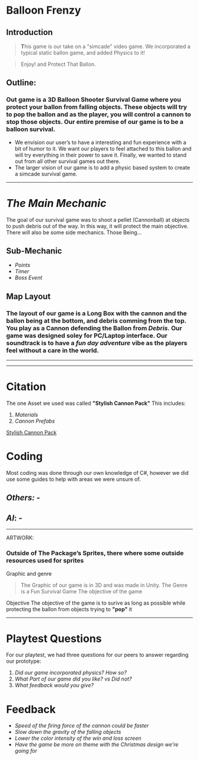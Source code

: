 # **Balloon Frenzy** 
## Introduction 
> **T**his game is our take on a "simcade" video game. We incorporated a typical static ballon game, and added Physics to it!

> Enjoy! and Protect That Ballon.

## Outline: 
### Out game is a 3D Balloon Shooter Survival Game where you protect your ballon from falling objects. These objects will try to pop the ballon and as the player, you will control a cannon to stop those objects. Our entire premise of our game is to be a balloon survival. 
- We envision our user’s to have a interesting and fun experience with a bit of humor to it. We want our players to feel attached to this ballon and will try everything in their power to save it. Finally, we wanted to stand out from all other survival games out there.
- The larger vision of our game is to add a physic based system to create a simcade survival game.
  
---

# **_The Main Mechanic_** 
The goal of our survival game was to shoot a pellet (Cannonball) at objects to push debris out of the way. In this way, it will protect the main objective. There will also be some side mechanics. Those Being...

## Sub-Mechanic 
-	_Points_
-	_Timer_
-	_Boss Event_

## Map Layout 
### The layout of our game is a Long Box with the cannon and the ballon being at the bottom, and debris comming from the top. You play as a **Cannon** defending the **Ballon** from **_Debris._** Our game was designed soley for PC/Laptop interface. Our soundtrack is to have a _fun day adventure_ vibe as the players feel without a care in the world. 

--- 
--- 

# Citation 
The one Asset we used was called **"Stylish Cannon Pack"** 
This includes: 
1. _Materials_
2. _Cannon Prefabs_
   
[Stylish Cannon Pack](https://assetstore.unity.com/packages/3d/props/weapons/stylish-cannon-pack-174145) 

# Coding 
Most coding was done through our own knowledge of C#, however we did use some guides to help with areas we were unsure of. 

## _Others:_ - 

## **_AI_**: - 

--- 

ARTWORK: 
### Outside of The Package’s Sprites, there where some outside resources used for sprites 
>

Graphic and genre 
> The Graphic of our game is in 3D and was made in Unity.
> The Genre is a Fun Survival Game The objective of the game

Objective
The objective of the game is to surive as long as possible while protecting the ballon from objects trying to **"pop"** it

---

# Playtest Questions
For our playtest, we had three questions for our peers to answer regarding our prototype:
1. _Did our game incorporated physics? How so?_
2. _What Part of our game did you like? vs Did not?_
3. _What feedback would you give?_

# Feedback
- _Speed of the firing force of the cannon could be faster_
- _Slow down the gravity of the falling objects_
- _Lower the color intensity of the win and loss screen_
- _Have the game be more on theme with the Christmas design we're going for_


